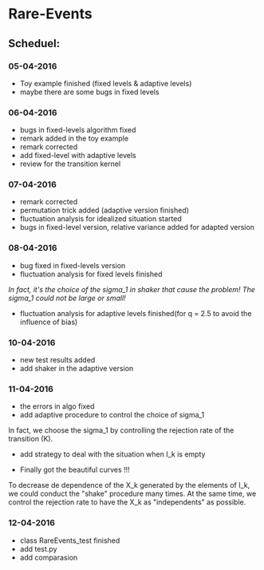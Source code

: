 # Rare-Events

## Scheduel:

### 05-04-2016
	
* Toy example finished (fixed levels & adaptive levels) 
* maybe there are some bugs in fixed levels

### 06-04-2016

* bugs in fixed-levels algorithm fixed
* remark added in the toy example
* remark corrected
* add fixed-level with adaptive levels
* review for the transition kernel

### 07-04-2016

* remark corrected
* permutation trick added (adaptive version finished)
* fluctuation analysis for idealized situation started
* bugs in fixed-level version, relative variance added for adapted version

### 08-04-2016
* bug fixed in fixed-levels version
* fluctuation analysis for fixed levels finished

*In fact, it's the choice of the sigma_1 in shaker that cause the problem! The sigma_1 could not be large or small!*

* fluctuation analysis for adaptive levels finished(for q = 2.5 to avoid the influence of bias)

### 10-04-2016

* new test results added
* add shaker in the adaptive version

 
### 11-04-2016

* the errors in algo fixed
* add adaptive procedure to control the choice of sigma_1

In fact, we choose the sigma_1 by controlling the rejection rate of the transition (K). 

* add strategy to deal with the situation when I_k is empty

* Finally got the beautiful curves !!! 

To decrease de dependence of the X_k generated by the elements of I_k, we could conduct the "shake" procedure many times. At the same time, we control the rejection rate to have the X_k as "independents" as possible.

### 12-04-2016

* class RareEvents_test finished
* add test.py 
* add comparasion

